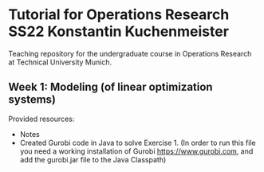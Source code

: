 # Tutorial for Operations Research SS22 Konstantin Kuchenmeister
Teaching repository for the undergraduate course in Operations Research at Technical University Munich.


## Week 1: Modeling (of linear optimization systems)
Provided resources:
- Notes
- Created Gurobi code in Java to solve Exercise 1. (In order to run this file you need a working installation of Gurobi https://www.gurobi.com, and add the gurobi.jar file to the Java Classpath)
